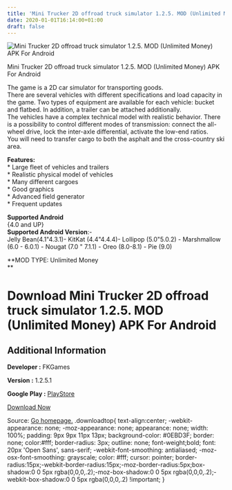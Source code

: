 ```yaml
---
title: 'Mini Trucker 2D offroad truck simulator 1.2.5. MOD (Unlimited Money) APK For Android'
date: 2020-01-01T16:14:00+01:00
draft: false
---
```


![Mini Trucker 2D offroad truck simulator 1.2.5. MOD (Unlimited Money) APK For Android](https://i2.wp.com/apkhome.net/wp-content/uploads/2020/01/Mini-Trucker-2D-offroad-truck-simulator-1.2.5.-MOD-Unlimited-Money.png "Mini Trucker 2D offroad truck simulator 1.2.5. MOD (Unlimited Money) APK For Android")

  

Mini Trucker 2D offroad truck simulator 1.2.5. MOD (Unlimited Money) APK For Android

The game is a 2D car simulator for transporting goods.  
There are several vehicles with different specifications and load capacity in the game. Two types of equipment are available for each vehicle: bucket and flatbed. In addition, a trailer can be attached additionally.  
The vehicles have a complex technical model with realistic behavior. There is a possibility to control different modes of transmission: connect the all-wheel drive, lock the inter-axle differential, activate the low-end ratios.  
You will need to transfer cargo to both the asphalt and the cross-country ski area.

**Features:**  
\* Large fleet of vehicles and trailers  
\* Realistic physical model of vehicles  
\* Many different cargoes  
\* Good graphics  
\* Advanced field generator  
\* Frequent updates

**Supported Android**  
{4.0 and UP}  
**Supported Android Version**:-  
Jelly Bean(4.1"4.3.1)- KitKat (4.4"4.4.4)- Lollipop (5.0"5.0.2) - Marshmallow (6.0 - 6.0.1) - Nougat (7.0 " 7.1.1) - Oreo (8.0-8.1) - Pie (9.0)

**MOD TYPE: Unlimited Money  
**

Download Mini Trucker 2D offroad truck simulator 1.2.5. MOD (Unlimited Money) APK For Android
=============================================================================================

Additional Information
----------------------

**Developer :** FKGames

**Version :** 1.2.5.1

**Google Play :** [PlayStore](https://play.google.com/store/apps/details?id=com.fkgames.minitruckergame)

  

[Download Now](https://store4app.co/post/mini-trucker-2d-offroad-truck-simulator-1-2-5-mod-unlimited-money-apk-for-android_1577879932)

  
Source: [Go homepage.](https://store4app.co/post/mini-trucker-2d-offroad-truck-simulator-1-2-5-mod-unlimited-money-apk-for-android_1577879932) .downloadtop{ text-align:center; -webkit-appearance: none; -moz-appearance: none; appearance: none; width: 100%; padding: 9px 9px 11px 13px; background-color: #0EBD3F; border: none; color:#fff; border-radius: 3px; outline: none; font-weight;bold; font: 20px 'Open Sans', sans-serif; -webkit-font-smoothing: antialiased; -moz-osx-font-smoothing: grayscale; color: #fff; cursor: pointer; border-radius:15px;-webkit-border-radius:15px;-moz-border-radius:5px;box-shadow:0 0 5px rgba(0,0,0,.2);-moz-box-shadow:0 0 5px rgba(0,0,0,.2);-webkit-box-shadow:0 0 5px rgba(0,0,0,.2) !important; }